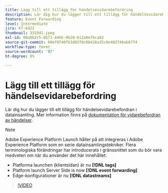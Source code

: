 ```yaml
---
title: Lägg till ett tillägg för händelsevidarebefordring
description: Lär dig hur du lägger till ett tillägg för händelsevidarebefordran i datainsamling.
feature: Event Forwarding
level: Intermediate
jira: KT-6422
thumbnail: 331941.jpeg
exl-id: 00a0b2c5-8b71-446b-9b20-612a9efbca62
source-git-commit: 00ef0f40fb3d82f0c06428a35c0e402f46ab6774
workflow-type: tm+mt
source-wordcount: '97'
ht-degree: 0%

---
```


# Lägg till ett tillägg för händelsevidarebefordring

Lär dig hur du lägger till ett tillägg för händelsevidarebefordran i datainsamling. Mer information finns på [dokumentation för vidarebefordran av händelser](https://experienceleague.adobe.com/docs/experience-platform/tags/event-forwarding/overview.html).

>[!NOTE]
>
>Adobe Experience Platform Launch håller på att integreras i Adobe Experience Platform som en serie datainsamlingstekniker. Flera terminologiska förändringar har introducerats i gränssnittet som du bör vara medveten om när du använder det här innehållet:
>
> * Platforma launchen (klientsidan) är nu **[!DNL tags]**
> * Platform launch Server Side is now **[!DNL event forwarding]**
> * Edge-konfigurationer är nu **[!DNL datastreams]**

>[!VIDEO](https://video.tv.adobe.com/v/331941?learn=on)
